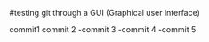 #testing git through a GUI (Graphical user interface)


commit1 
commit 2
-commit 3
-commit 4
-commit 5
